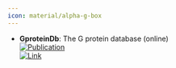 ```yaml
---
icon: material/alpha-g-box
---
```


- **GproteinDb**: The G protein database (online)  
	[![Publication](https://img.shields.io/badge/Publication-Citations:411-blue?style=for-the-badge&logo=bookstack)](https://dx.doi.org/10.1093/nar/gkx1109)  
	[![Link](https://img.shields.io/badge/Link-online-brightgreen?style=for-the-badge&logo=cachet&logoColor=65FF8F)](https://gproteindb.org/)  
